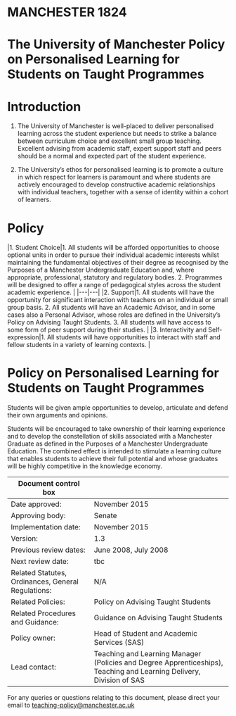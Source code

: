 # MANCHESTER 1824

# The University of Manchester Policy on Personalised Learning for Students on Taught Programmes

# Introduction

1. The University of Manchester is well-placed to deliver personalised learning across the student experience but needs to strike a balance between curriculum choice and excellent small group teaching. Excellent advising from academic staff, expert support staff and peers should be a normal and expected part of the student experience.

2. The University’s ethos for personalised learning is to promote a culture in which respect for learners is paramount and where students are actively encouraged to develop constructive academic relationships with individual teachers, together with a sense of identity within a cohort of learners.

# Policy

|1. Student Choice|1. All students will be afforded opportunities to choose optional units in order to pursue their individual academic interests whilst maintaining the fundamental objectives of their degree as recognised by the Purposes of a Manchester Undergraduate Education and, where appropriate, professional, statutory and regulatory bodies.
2. Programmes will be designed to offer a range of pedagogical styles across the student academic experience.
|
|---|---|
|2. Support|1. All students will have the opportunity for significant interaction with teachers on an individual or small group basis.
2. All students will have an Academic Advisor, and in some cases also a Personal Advisor, whose roles are defined in the University’s Policy on Advising Taught Students.
3. All students will have access to some form of peer support during their studies.
|
|3. Interactivity and Self-expression|1. All students will have opportunities to interact with staff and fellow students in a variety of learning contexts.
|
# Policy on Personalised Learning for Students on Taught Programmes

Students will be given ample opportunities to develop, articulate and defend their own arguments and opinions.

Students will be encouraged to take ownership of their learning experience and to develop the constellation of skills associated with a Manchester Graduate as defined in the Purposes of a Manchester Undergraduate Education. The combined effect is intended to stimulate a learning culture that enables students to achieve their full potential and whose graduates will be highly competitive in the knowledge economy.

|Document control box| |
|---|---|
|Date approved:|November 2015|
|Approving body:|Senate|
|Implementation date:|November 2015|
|Version:|1.3|
|Previous review dates:|June 2008, July 2008|
|Next review date:|tbc|
|Related Statutes, Ordinances, General Regulations:|N/A|
|Related Policies:|Policy on Advising Taught Students|
|Related Procedures and Guidance:|Guidance on Advising Taught Students|
|Policy owner:|Head of Student and Academic Services (SAS)|
|Lead contact:|Teaching and Learning Manager (Policies and Degree Apprenticeships), Teaching and Learning Delivery, Division of SAS|

For any queries or questions relating to this document, please direct your email to teaching-policy@manchester.ac.uk